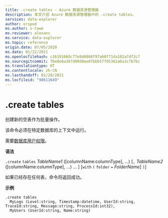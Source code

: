 ```yaml
---
title: .create tables - Azure 数据资源管理器
description: 本文介绍 Azure 数据资源管理器中的 .create tables。
services: data-explorer
author: orspod
ms.author: v-tawe
ms.reviewer: alexans
ms.service: data-explorer
ms.topic: reference
origin.date: 07/05/2020
ms.date: 01/22/2021
ms.openlocfilehash: c16191668c77e840868f97a68f71da102a7df3c7
ms.sourcegitcommit: 7be0e8a387d09d0ee07bbb57f05362a6a3c7b7bc
ms.translationtype: HT
ms.contentlocale: zh-CN
ms.lasthandoff: 01/20/2021
ms.locfileid: "98611649"
---
```

# <a name="create-tables"></a>.create tables

创建新的空表作为批量操作。

该命令必须在特定数据库的上下文中运行。

需要[数据库用户权限](../management/access-control/role-based-authorization.md)。

**语法**

`.create` `tables` *TableName1* ([columnName:columnType], ...) [`,` *TableName2* ([columnName:columnType], ...) ... ] [`with` `(` `folder` `=` *FolderName*] `)`]

如果已经存在任何表，命令将返回成功。
 
**示例** 

```kusto
.create tables 
  MyLogs (Level:string, Timestamp:datetime, UserId:string, TraceId:string, Message:string, ProcessId:int32),
  MyUsers (UserId:string, Name:string)
```
